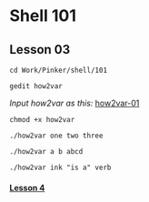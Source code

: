 # Shell 101
## Lesson 03

`cd Work/Pinker/shell/101`

`gedit how2var`

*Input how2var as this:* [how2var-01](https://github.com/inkVerb/pinker/blob/master/101-shell/how2var-01)

`chmod +x how2var`

`./how2var one two three`

`./how2var a b abcd`

`./how2var ink "is a" verb`

#### [Lesson 4](https://github.com/inkVerb/pinker/blob/master/101-shell/Lesson-04.md)

